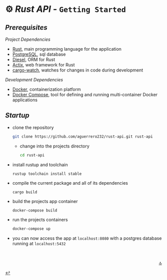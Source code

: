 <a name="readme-top"></a>

# ⚙️ ***Rust API*** - `Getting Started`

## ***Prerequisites***

*Project Dependencies*
*  [Rust](https://www.rust-lang.org/), main programming language for the application
*  [PostgreSQL](https://www.postgresql.org/), sql database
*  [Diesel](http://diesel.rs/), ORM for Rust
*  [Actix](https://actix.rs/), web framework for Rust
* [cargo-watch](https://github.com/watchexec/cargo-watch), watches for changes in code during development

*Development Dependencies*
  *  [Docker](https://www.docker.com/), containerization platform
  *  [Docker Compose](https://docs.docker.com/compose/), tool for defining and running multi-container Docker applications

## ***Startup***

* clone the repository
    ```sh
    git clone https://github.com/aguerrero232/rust-api.git rust-api
    ```

  * change into the projects directory

      ```sh
      cd rust-api
      ```

* install rustup and toolchain

    ```shell
    rustup toolchain install stable
    ```

* compile the current package and all of its dependencies

    ```shell
    cargo build
    ```

* build the projects app container

    ```sh
    docker-compose build
    ```

* run the projects containers

    ```sh
    docker-compose up
    ```

* you can now access the app at `localhost:8080` with a postgres database running at `localhost:5432`

<br>

<p align="right"><a href="#readme-top">🔝</a></p>

[↩️](README.md) 